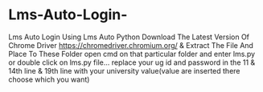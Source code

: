 # Lms-Auto-Login-
Lms Auto Login Using Lms Auto Python
Download The Latest Version Of Chrome Driver https://chromedriver.chromium.org/ & Extract The File And Place To These Folder open cmd  on that particular folder and enter lms.py or double click on lms.py file...
replace your ug id and password in the 11 & 14th line & 19th line with your university value(value are inserted there choose which you want)

